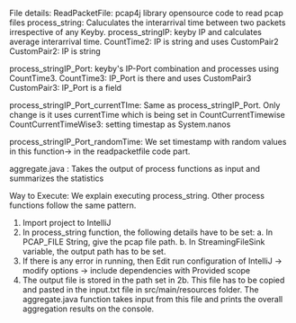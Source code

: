 File details: 
ReadPacketFile: pcap4j library opensource code to read pcap files
process_string: Caluculates the interarrival time between two packets irrespective of any Keyby.
process_stringIP: keyby IP and calculates average interarrival time. 
CountTime2: IP is string and uses CustomPair2
CustomPair2: IP is string

process_stringIP_Port: keyby's IP-Port combination and processes using CountTime3.
CountTime3: IP_Port is there and uses CustomPair3
CustomPair3: IP_Port is a field

process_stringIP_Port_currentTIme: Same as process_stringIP_Port. Only change is it uses currentTime which is being set in CountCurrentTimewise
CountCurrentTimeWise3: setting timestap as System.nanos

process_stringIP_Port_randomTime: We set timestamp with random values in this function-> in the readpacketfile code part.

aggregate.java : Takes the output of process functions as input and summarizes the statistics


Way to Execute: 
We explain executing process_string. Other process functions follow the same pattern.
1. Import project to IntelliJ
2. In process_string function, the following details have to be set:
	a. In PCAP_FILE String, give the pcap file path.
	b. In StreamingFileSink variable, the output path has to be set.
3. If there is any error in running, then Edit run configuration of IntelliJ -> modify options -> include dependencies with Provided scope
4. The output file is stored in the path set in 2b. This file has to be copied and pasted in the input.txt file in src/main/resources folder. The aggregate.java function takes input from this file and prints the overall aggregation results on the console.
